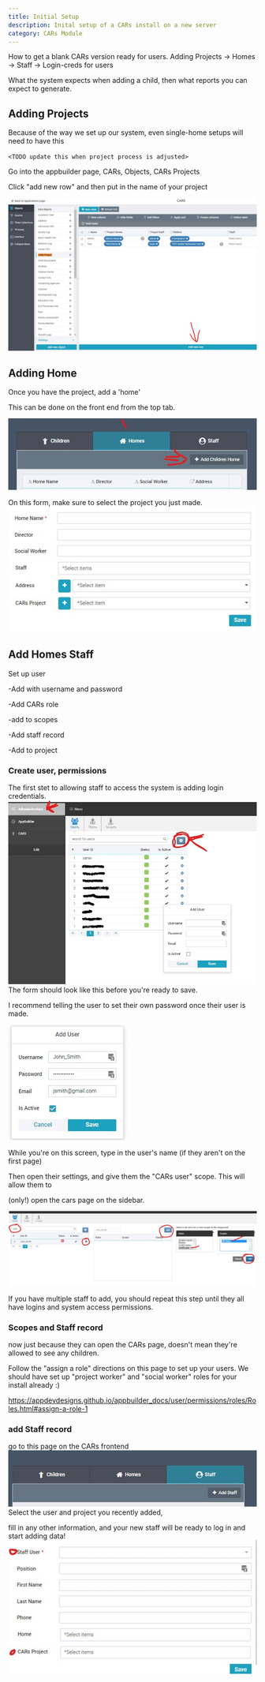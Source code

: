 ```yaml
---
title: Initial Setup
description: Inital setup of a CARs install on a new server
category: CARs Module
---
```


How to get a blank CARs version ready for users. 
Adding Projects -> Homes -> Staff -> Login-creds for users

What the system expects when adding a child,
then what reports you can expect to generate.




## Adding Projects 

Because of the way we set up our system, even single-home setups will need to have this

`<TODO update this when project process is adjusted>`

 Go into the appbuilder page, CARs, Objects, CARs Projects

 Click "add new row" and then put in the name of your project

![](images/addprj.jpg)

## Adding Home

Once you have the project, add a 'home'

This can be done on the front end from the top tab.

![](images/addhome.jpg)

On this form, make sure to select the project you just made.
![](images/addhomepopup.jpg)

## Add Homes  Staff 

Set up user

-Add with username and password

-Add CARs role


-add to scopes

-Add staff record

-Add to project

### Create user, permissions

The first stet to allowing staff to access the system is adding login credentials. 
![](images/adduser.jpg)
The form should look like this before you're ready to save. 

I recommend telling the user to set their own password once their user is made. 

![](images/newuserform.jpg)

While you're on this screen, type in the user's name (if they aren't on the first page)

Then open their settings, and give them the "CARs user" scope. This will allow them to 

(only!) open the cars page on the sidebar. 

![](images/addrole.jpg)

If you have multiple staff to add, you should repeat this step until they all have logins and system access permissions.

### Scopes and Staff record
now just because they can open the CARs page, doesn't mean they're allowed to see any children.

Follow the "assign a role" directions on this page to set up your users. We should have set up "project worker" and "social worker" roles for your install already :)

https://appdevdesigns.github.io/appbuilder_docs/user/permissions/roles/Roles.html#assign-a-role-1

### add Staff record
go to this page on the CARs frontend
![](images/addstaff.jpg)
Select the user and project you recently added, 

fill in any other information, and your new staff will be ready to log in and start adding data!
![](images/addstaffform.jpg)